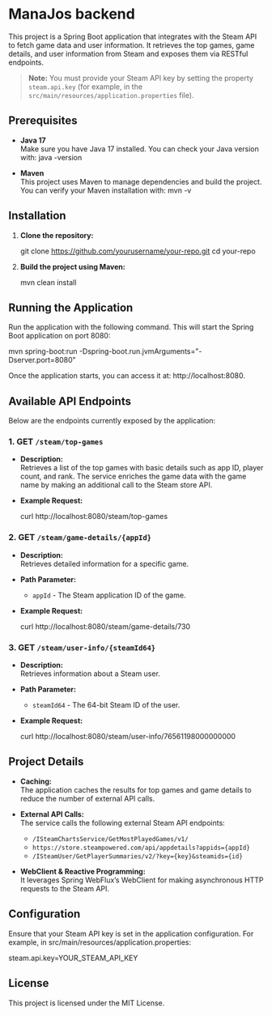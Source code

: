 # ManaJos backend

This project is a Spring Boot application that integrates with the Steam API to fetch game data and user information. It retrieves the top games, game details, and user information from Steam and exposes them via RESTful endpoints.

> **Note:** You must provide your Steam API key by setting the property `steam.api.key` (for example, in the `src/main/resources/application.properties` file).

## Prerequisites

- **Java 17**  
  Make sure you have Java 17 installed. You can check your Java version with:
  java -version

- **Maven**  
  This project uses Maven to manage dependencies and build the project. You can verify your Maven installation with:
  mvn -v

## Installation

1. **Clone the repository:**

   git clone https://github.com/yourusername/your-repo.git
   cd your-repo

2. **Build the project using Maven:**

   mvn clean install

## Running the Application

Run the application with the following command. This will start the Spring Boot application on port 8080:

mvn spring-boot:run -Dspring-boot.run.jvmArguments="-Dserver.port=8080"

Once the application starts, you can access it at: http://localhost:8080.

## Available API Endpoints

Below are the endpoints currently exposed by the application:

### 1. GET `/steam/top-games`

- **Description:**  
  Retrieves a list of the top games with basic details such as app ID, player count, and rank. The service enriches the game data with the game name by making an additional call to the Steam store API.

- **Example Request:**

  curl http://localhost:8080/steam/top-games

### 2. GET `/steam/game-details/{appId}`

- **Description:**  
  Retrieves detailed information for a specific game.

- **Path Parameter:**
    - `appId` - The Steam application ID of the game.

- **Example Request:**

  curl http://localhost:8080/steam/game-details/730

### 3. GET `/steam/user-info/{steamId64}`

- **Description:**  
  Retrieves information about a Steam user.

- **Path Parameter:**
    - `steamId64` - The 64-bit Steam ID of the user.

- **Example Request:**

  curl http://localhost:8080/steam/user-info/76561198000000000

## Project Details

- **Caching:**  
  The application caches the results for top games and game details to reduce the number of external API calls.

- **External API Calls:**  
  The service calls the following external Steam API endpoints:
    - `/ISteamChartsService/GetMostPlayedGames/v1/`
    - `https://store.steampowered.com/api/appdetails?appids={appId}`
    - `/ISteamUser/GetPlayerSummaries/v2/?key={key}&steamids={id}`

- **WebClient & Reactive Programming:**  
  It leverages Spring WebFlux’s WebClient for making asynchronous HTTP requests to the Steam API.

## Configuration

Ensure that your Steam API key is set in the application configuration. For example, in src/main/resources/application.properties:

steam.api.key=YOUR_STEAM_API_KEY

## License

This project is licensed under the MIT License.
